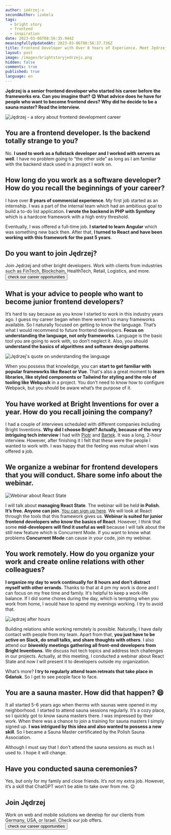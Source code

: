 ```yaml
---
author: jedrzej-s
secondAuthor: izabela
tags:
  - bright story
  - frontend
  - inspiration
date: 2023-03-06T08:56:35.944Z
meaningfullyUpdatedAt: 2023-03-06T08:56:37.736Z
title: Frontend Developer with Over 8 Years of Experience. Meet Jędrzej
layout: post
image: /images/brightstoryjedrzejs.png
hidden: false
comments: true
published: true
language: en
---
```

**Jędrzej is a senior frontend developer who started his career before the frameworks era. Can you imagine that? 😉 What advice does he have for people who want to become frontend devs? Why did he decide to be a sauna master? Read the interview.**

<div class="image"><img src="/images/brightstoryjedrzejcollage.png" alt="Jędrzej - a story about frontend development career" title="Jędrzej - a story about frontend development career"  /> </div>

## You are a frontend developer. Is the backend totally strange to you?

No. **I used to work as a fullstack developer and I worked with servers as well**. I have no problem going to “the other side” as long as I am familiar with the backend stack used in a project I work on.

## How long do you work as a software developer? How do you recall the beginnings of your career?

I have over **8 years of commercial experience**. My first job started as an internship. I was a part of the internal team which had an ambitious goal to build a to-do list application. **I wrote the backend in PHP with Symfony** which is a hardcore framework with a high entry threshold. 

Eventually, I was offered a full-time job. **I started to learn Angular** which was something new back then. After that, **I turned to React and have been working with this framework for the past 5 years**.

<div class='block-button'><h2>Do you want to join Jędrzej?</h2><div>Join Jędrzej and other bright developers. Work with clients from industries such as FinTech, Blockchain, HealthTech, Retail, Logistics, and more.</div><a href="/career"><button>check our career opportunities</button></a></div>

## What is your advice to people who want to become junior frontend developers?

It’s hard to say because as you know I started to work in this industry years ago. I guess my career began when there weren’t so many frameworks available. So I naturally focused on getting to know the language. That’s what I would recommend to future frontend developers. **Focus on understanding the language, not only frameworks**. Language is the basic tool you are going to work with, so don’t neglect it. Also, you should **understand the basics of algorithms and software design patterns**.

<div class="image"><img src="/images/jedrzej_quote_language.png" alt="Jędrzej's quote on understanding the language" title="Jędrzej's quote on understanding the language"  /> </div>

When you possess that knowledge, you can **start to get familiar with popular frameworks like React or Vue**. That's also a great moment to **learn libraries, like styled components or Tailwind for styling and the role of tooling like Webpack** in a project. You don’t need to know how to configure Webpack, but you should be aware what’s the purpose of it.

## You have worked at Bright Inventions for over a year. How do you recall joining the company?

I had a couple of interviews scheduled with different companies including Bright Inventions. **Why did I choose Bright? Actually, because of the very intriguing tech interview** I had with [Piotr](/about-us/piotr/) and [Bartek](/about-us/bartosz-sz/). It was a long, 2-hour interview. However, after finishing it I felt that these were the people I wanted to work with. I was happy that the feeling was mutual when I was offered a job.

## We organize a webinar for frontend developers that you will conduct. Share some info about the webinar.

<div class="image"><img src="/images/jedrzej_webinar_cover.png" alt="Webinar about React State" title="Webinar about React State"  /> </div>

I will talk about **managing React State**. The webinar will be held **in Polish**. **It’s free. Anyone can join**. [You can sign up here](https://webinar-react-zarzadzanie-stanem.getresponsepages.com/). We will look at React through the tools that this framework gives us. **Webinar is suited for junior frontend developers who know the basics of React**. However, I think that some **mid-developers will find it useful as well** because I will talk about the still new feature which is Concurrent Mode. If you want to know what problems **Concurrent Mode** can cause in your code, join my webinar.

## You work remotely. How do you organize your work and create online relations with other colleagues?

**I organize my day to work continually for 8 hours and don’t distract myself with other errands**. Thanks to that at 4 pm my work is done and I can focus on my free time and family. It's helpful to keep a work-life balance. If I did some chores during the day, which is tempting when you work from home, I would have to spend my evenings working. I try to avoid that.

<div class="image"><img src="/images/jedrzej_passions.png" alt="Jędrzej after hours" title="Jędrzej after hours"  /> </div>

Building relations while working remotely is possible. Naturally, I have daily contact with people from my team. Apart from that, **you just have to be active on Slack, do small talks, and share thoughts with others**. I also attend our **biweekly meetings gathering all front-end developers from Bright Inventions**. We discuss hot tech topics and address tech challenges in our projects. Actually, at this meeting, I conducted a webinar about React State and now I will present it to developers outside my organization. 

What’s more? **I try to regularly attend team retreats that take place in Gdańsk**. So I get to see people face to face.

## You are a sauna master. How did that happen? 😄

It all started 5-6 years ago when therms with saunas were opened in my neighborhood. I started to attend sauna sessions regularly. It’s a cozy place, so I quickly got to know sauna masters there. I was impressed by their work. When there was a chance to join a training for sauna masters I simply signed up. **I was intrigued by this idea and also wanted to possess a new skill**. So I became a Sauna Master certificated by the Polish Sauna Association.

Although I must say that I don’t attend the sauna sessions as much as I used to. I hope it will change.

## Have you conducted sauna ceremonies?

Yes, but only for my family and close friends. It’s not my extra job. However, it’s a skill that ChatGPT won’t be able to take over from me. 😉

<div class='block-button'><h2>Join Jędrzej</h2><div>Work on web and mobile solutions we develop for our clients from Germany, USA, or Israel. Check our job offers.</div><a href="/career"><button>check our career opportunities</button></a></div>
